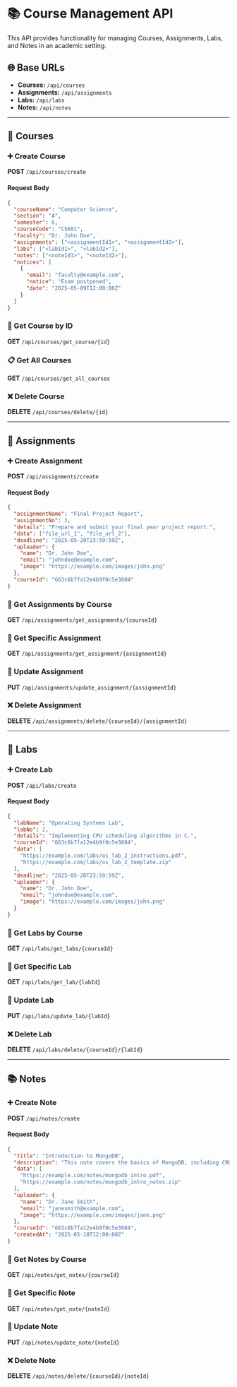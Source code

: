 # 📚 Course Management API

This API provides functionality for managing Courses, Assignments, Labs, and Notes in an academic setting.

## 🌐 Base URLs

- **Courses:** `/api/courses`
- **Assignments:** `/api/assignments`
- **Labs:** `/api/labs`
- **Notes:** `/api/notes`

---

## 📘 Courses

### ➕ Create Course

**POST** `/api/courses/create`

#### Request Body
```json
{
  "courseName": "Computer Science",
  "section": "A",
  "semester": 6,
  "courseCode": "CS601",
  "faculty": "Dr. John Doe",
  "assignments": ["<assignmentId1>", "<assignmentId2>"],
  "labs": ["<labId1>", "<labId2>"],
  "notes": ["<noteId1>", "<noteId2>"],
  "notices": [
    {
      "email": "faculty@example.com",
      "notice": "Exam postponed",
      "date": "2025-05-09T12:00:00Z"
    }
  ]
}
```

### 📄 Get Course by ID

**GET** `/api/courses/get_course/{id}`

### 📋 Get All Courses

**GET** `/api/courses/get_all_courses`

### ❌ Delete Course

**DELETE** `/api/courses/delete/{id}`

---

## 📝 Assignments

### ➕ Create Assignment

**POST** `/api/assignments/create`

#### Request Body
```json
{
  "assignmentName": "Final Project Report",
  "assignmentNo": 3,
  "details": "Prepare and submit your final year project report.",
  "data": ["file_url_1", "file_url_2"],
  "deadline": "2025-05-20T23:59:59Z",
  "uploader": {
    "name": "Dr. John Doe",
    "email": "johndoe@example.com",
    "image": "https://example.com/images/john.png"
  },
  "courseId": "663c6b7fa12e4b9f0c5e3084"
}
```

### 📄 Get Assignments by Course

**GET** `/api/assignments/get_assignments/{courseId}`

### 📌 Get Specific Assignment

**GET** `/api/assignments/get_assignment/{assignmentId}`

### 🔄 Update Assignment

**PUT** `/api/assignments/update_assignment/{assignmentId}`

### ❌ Delete Assignment

**DELETE** `/api/assignments/delete/{courseId}/{assignmentId}`

---

## 🧪 Labs

### ➕ Create Lab

**POST** `/api/labs/create`

#### Request Body
```json
{
  "labName": "Operating Systems Lab",
  "labNo": 2,
  "details": "Implementing CPU scheduling algorithms in C.",
  "courseId": "663c6b7fa12e4b9f0c5e3084",
  "data": [
    "https://example.com/labs/os_lab_2_instructions.pdf",
    "https://example.com/labs/os_lab_2_template.zip"
  ],
  "deadline": "2025-05-20T23:59:59Z",
  "uploader": {
    "name": "Dr. John Doe",
    "email": "johndoe@example.com",
    "image": "https://example.com/images/john.png"
  }
}
```

### 📄 Get Labs by Course

**GET** `/api/labs/get_labs/{courseId}`

### 📌 Get Specific Lab

**GET** `/api/labs/get_lab/{labId}`

### 🔄 Update Lab

**PUT** `/api/labs/update_lab/{labId}`

### ❌ Delete Lab

**DELETE** `/api/labs/delete/{courseId}/{labId}`

---

## 📚 Notes

### ➕ Create Note

**POST** `/api/notes/create`

#### Request Body
```json
{
  "title": "Introduction to MongoDB",
  "description": "This note covers the basics of MongoDB, including CRUD",
  "data": [
    "https://example.com/notes/mongodb_intro.pdf",
    "https://example.com/notes/mongodb_intro_notes.zip"
  ],
  "uploader": {
    "name": "Dr. Jane Smith",
    "email": "janesmith@example.com",
    "image": "https://example.com/images/jane.png"
  },
  "courseId": "663c6b7fa12e4b9f0c5e3084",
  "createdAt": "2025-05-10T12:00:00Z"
}
```

### 📄 Get Notes by Course

**GET** `/api/notes/get_notes/{courseId}`

### 📌 Get Specific Note

**GET** `/api/notes/get_note/{noteId}`

### 🔄 Update Note

**PUT** `/api/notes/update_note/{noteId}`

### ❌ Delete Note

**DELETE** `/api/notes/delete/{courseId}/{noteId}`

